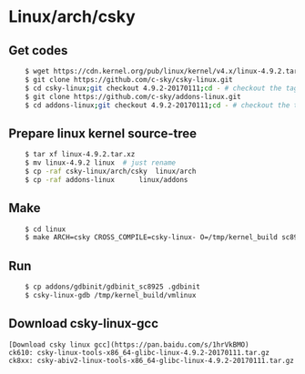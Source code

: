 # Linux/arch/csky

## Get codes

```sh
	$ wget https://cdn.kernel.org/pub/linux/kernel/v4.x/linux-4.9.2.tar.xz
	$ git clone https://github.com/c-sky/csky-linux.git
	$ cd csky-linux;git checkout 4.9.2-20170111;cd - # checkout the tag you want
	$ git clone https://github.com/c-sky/addons-linux.git
	$ cd addons-linux;git checkout 4.9.2-20170111;cd - # checkout the tag you want
```

## Prepare linux kernel source-tree

```sh
	$ tar xf linux-4.9.2.tar.xz
	$ mv linux-4.9.2 linux  # just rename
	$ cp -raf csky-linux/arch/csky	linux/arch
	$ cp -raf addons-linux		linux/addons
```

## Make

```sh
	$ cd linux
	$ make ARCH=csky CROSS_COMPILE=csky-linux- O=/tmp/kernel_build sc8925_defconfig uImage
```

## Run

```sh
	$ cp addons/gdbinit/gdbinit_sc8925 .gdbinit
	$ csky-linux-gdb /tmp/kernel_build/vmlinux
```

## Download csky-linux-gcc
	[Download csky linux gcc](https://pan.baidu.com/s/1hrVkBMO)
	ck610: csky-linux-tools-x86_64-glibc-linux-4.9.2-20170111.tar.gz
	ck8xx: csky-abiv2-linux-tools-x86_64-glibc-linux-4.9.2-20170111.tar.gz

